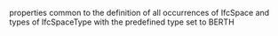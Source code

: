 properties common to the definition of all occurrences of IfcSpace and types of IfcSpaceType with the predefined type set to BERTH